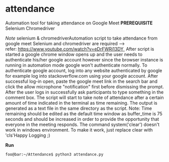 # attendance
Automation tool for taking attendance on Google Meet
**PREREQUISITE** 
Selenium
Chromedriver

*Note*
selenium & chromedriverAutomation script to take attendance from google meet Selenium and chromedriver are required --> refer: https://www.youtube.com/watch?v=eDrFWRi13DY 
After script is started a google chrome window opens up and the user needs to authenticate his/her google account however since the browser instance is running in automation mode google won't authenticate normally.
To authenticate google account, log into any website authenticated by google for example log into stackoverflow.com using your google account.
After successful log-in open, paste the google meet link in the search bar and click the allow microphone "notification" first before dismissing the prompt. After the user logs in successfully ask participants to type something in the comment box. The script will start to take note of attendance after a certain amount of time indicated in the terminal as time remaining. The output is generated as a text file in the same directory as the script.
Note: Time remaining should be edited as the default time window as buffer_time is 75 seconds and should be increased in order to provide the opportunity that everyone in the meeting responds. The command system('clear') doesn't work in windows environment. To make it work, just replace clear with 'cls'Happy Logging ;)

**Run**
```console
foo@bar:~/Attendance$ python3 attendance.py
```
